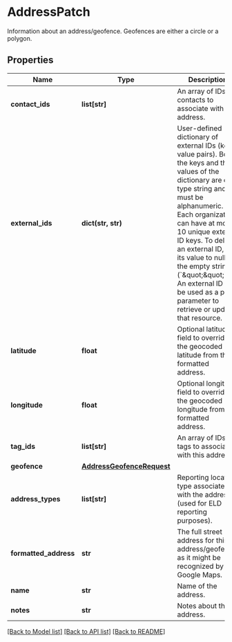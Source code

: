 # AddressPatch

Information about an address/geofence. Geofences are either a circle or a polygon.
## Properties
Name | Type | Description | Notes
------------ | ------------- | ------------- | -------------
**contact_ids** | **list[str]** | An array of IDs of contacts to associate with this address. | [optional] 
**external_ids** | **dict(str, str)** | User-defined dictionary of external IDs (key-value pairs). Both the keys and the values of the dictionary are of type string and must be alphanumeric. Each organization can have at most 10 unique external ID keys. To delete an external ID, set its value to null or the empty string (&#x60;\&quot;\&quot;&#x60;). An external ID can be used as a path parameter to retrieve or update that resource. | [optional] 
**latitude** | **float** | Optional latitude field to override the geocoded latitude from the formatted address. | [optional] 
**longitude** | **float** | Optional longitude field to override the geocoded longitude from the formatted address. | [optional] 
**tag_ids** | **list[str]** | An array of IDs of tags to associate with this address. | [optional] 
**geofence** | [**AddressGeofenceRequest**](AddressGeofenceRequest.md) |  | [optional] 
**address_types** | **list[str]** | Reporting location type associated with the address (used for ELD reporting purposes). | [optional] 
**formatted_address** | **str** | The full street address for this address/geofence, as it might be recognized by Google Maps. | [optional] 
**name** | **str** | Name of the address. | [optional] 
**notes** | **str** | Notes about the address. | [optional] 

[[Back to Model list]](../README.md#documentation-for-models) [[Back to API list]](../README.md#documentation-for-api-endpoints) [[Back to README]](../README.md)


